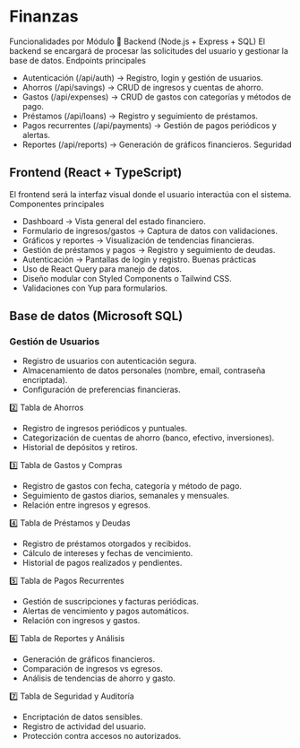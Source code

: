 # Finanzas

Funcionalidades por Módulo
🔹 Backend (Node.js + Express + SQL)
El backend se encargará de procesar las solicitudes del usuario y gestionar la base de datos.
Endpoints principales
- Autenticación (/api/auth) → Registro, login y gestión de usuarios.
- Ahorros (/api/savings) → CRUD de ingresos y cuentas de ahorro.
- Gastos (/api/expenses) → CRUD de gastos con categorías y métodos de pago.
- Préstamos (/api/loans) → Registro y seguimiento de préstamos.
- Pagos recurrentes (/api/payments) → Gestión de pagos periódicos y alertas.
- Reportes (/api/reports) → Generación de gráficos financieros.
Seguridad
 


## Frontend (React + TypeScript)
El frontend será la interfaz visual donde el usuario interactúa con el sistema.
Componentes principales
- Dashboard → Vista general del estado financiero.
- Formulario de ingresos/gastos → Captura de datos con validaciones.
- Gráficos y reportes → Visualización de tendencias financieras.
- Gestión de préstamos y pagos → Registro y seguimiento de deudas.
- Autenticación → Pantallas de login y registro.
Buenas prácticas
- Uso de React Query para manejo de datos.
- Diseño modular con Styled Components o Tailwind CSS.
- Validaciones con Yup para formularios.


## Base de datos (Microsoft SQL)

### Gestión de Usuarios
- Registro de usuarios con autenticación segura.
- Almacenamiento de datos personales (nombre, email, contraseña encriptada).
- Configuración de preferencias financieras.

2️⃣ Tabla de Ahorros
- Registro de ingresos periódicos y puntuales.
- Categorización de cuentas de ahorro (banco, efectivo, inversiones).
- Historial de depósitos y retiros.

3️⃣ Tabla de Gastos y Compras
- Registro de gastos con fecha, categoría y método de pago.
- Seguimiento de gastos diarios, semanales y mensuales.
- Relación entre ingresos y egresos.

4️⃣ Tabla de Préstamos y Deudas
- Registro de préstamos otorgados y recibidos.
- Cálculo de intereses y fechas de vencimiento.
- Historial de pagos realizados y pendientes.

5️⃣ Tabla de Pagos Recurrentes
- Gestión de suscripciones y facturas periódicas.
- Alertas de vencimiento y pagos automáticos.
- Relación con ingresos y gastos.

6️⃣ Tabla de Reportes y Análisis
- Generación de gráficos financieros.
- Comparación de ingresos vs egresos.
- Análisis de tendencias de ahorro y gasto.

7️⃣ Tabla de Seguridad y Auditoría
- Encriptación de datos sensibles.
- Registro de actividad del usuario.
- Protección contra accesos no autorizados.
